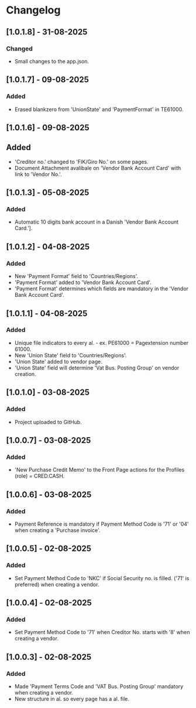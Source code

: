 # Changelog

## [1.0.1.8] - 31-08-2025
### Changed
- Small changes to the app.json.

## [1.0.1.7] - 09-08-2025
### Added
- Erased blankzero from 'UnionState' and 'PaymentFormat' in TE61000.

## [1.0.1.6] - 09-08-2025
## Added
- 'Creditor no.' changed to 'FIK/Giro No.' on some pages.
- Document Attachment avalibale on 'Vendor Bank Account Card' with link to 'Vendor No.'.

## [1.0.1.3] - 05-08-2025
### Added
- Automatic 10 digits bank account in a Danish 'Vendor Bank Account Card.'].

## [1.0.1.2] - 04-08-2025
### Added
- New 'Payment Format' field to 'Countries/Regions'.
- 'Payment Format' added to 'Vendor Bank Account Card'.
- 'Payment Format' determines which fields are mandatory in the 'Vendor Bank Account Card'.
 
## [1.0.1.1] - 04-08-2025
### Added
- Unique file indicators to every al. - ex. PE61000 = Pagextension number 61000.
- New 'Union State' field to 'Countries/Regions'.
- 'Union State' added to vendor page.
- 'Union State' field will determine 'Vat Bus. Posting Group' on vendor creation.

## [1.0.1.0] - 03-08-2025
### Added
- Project uploaded to GitHub.

## [1.0.0.7] - 03-08-2025
### Added
- 'New Purchase Credit Memo' to the Front Page actions for the Profiles (role) = CRED.CASH.

## [1.0.0.6] - 03-08-2025
### Added
- Payment Reference is mandatory if Payment Method Code is '71' or '04' when creating a 'Purchase invoice'.

## [1.0.0.5] - 02-08-2025
### Added
- Set Payment Method Code to 'NKC' if Social Security no. is filled. ('71' is preferred) when creating a vendor.

## [1.0.0.4] - 02-08-2025
### Added
- Set Payment Method Code to '71' when Creditor No. starts with '8' when creating a vendor.

## [1.0.0.3] - 02-08-2025
### Added
- Made 'Payment Terms Code and 'VAT Bus. Posting Group' mandatory when creating a vendor.
- New structure in al. so every page has a al. file.

